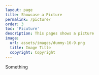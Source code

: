 ```yaml
---
layout: page
title: Showcase a Picture
permalink: /picture/
order: 3
toc: 'Picuture'
description: This pages shows a picture
image:
  url: assets/images/dummy-16-9.png
  title: Image Title
  copyright: Copyright
---
```


Something

